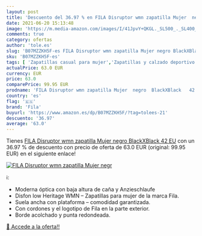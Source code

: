 ```yaml
---
layout: post
title: 'Descuento del 36.97 % en FILA Disruptor wmn zapatilla Mujer  negr'
date: 2021-06-20 15:13:48
image: 'https://m.media-amazon.com/images/I/41JpvY+QKGL._SL500_._SL400_.jpg'
comments: true
category: ofertas
author: 'tole.es'
slug: 'B07MZZKH5F-es FILA Disruptor wmn zapatilla Mujer negro BlackXBlack 42 EU'
sku: 'B07MZZKH5F-es'
tags: [ 'Zapatillas casual para mujer','Zapatillas y calzado deportivo para mujer','Zapatos','Zapatos para mujer','Zapatos y complementos','fila','zapatilla', ]
actualPrice: 63.0 EUR
currency: EUR
price: 63.0
comparePrice: 99.95 EUR
prodname: 'FILA Disruptor wmn zapatilla Mujer  negro  BlackXBlack   42 EU'
country: 'es'
flag: '🇪🇸'
brand: 'Fila'
buyurl: 'https://www.amazon.es/dp/B07MZZKH5F/?tag=tolees-21'
descuento: '36.97'
average: '63.0'
---
```


Tienes [FILA Disruptor wmn zapatilla Mujer  negro  BlackXBlack   42 EU](https://www.amazon.es/dp/B07MZZKH5F/?tag=tolees-21) con un 36.97 % de descuento con precio de oferta de 63.0 EUR (original: 99.95 EUR) en el siguiente enlace!

[![FILA Disruptor wmn zapatilla Mujer  negr](https://m.media-amazon.com/images/I/41JpvY+QKGL._SL500_._SL400_.jpg)](https://www.amazon.es/dp/B07MZZKH5F/?tag=tolees-21)

ℹ️:

- Moderna óptica con baja altura de caña y Anzieschlaufe
- Disfon low Heritage WMN – Zapatillas para mujer de la marca Fila.
- Suela ancha con plataforma – comodidad garantizada.
- Con cordones y el logotipo de Fila en la parte exterior.
- Borde acolchado y punta redondeada.

[🛒 Accede a la oferta!!](https://www.amazon.es/dp/B07MZZKH5F/?tag=tolees-21)
